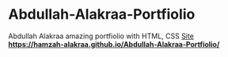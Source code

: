 # Abdullah-Alakraa-Portfiolio
Abdullah Alakraa amazing portfiolio with HTML, CSS
<a target="_blank" href="https://hamzah-alakraa.github.io/Abdullah-Alakraa-Portfiolio/">Site</a>
<br><strong>https://hamzah-alakraa.github.io/Abdullah-Alakraa-Portfiolio/</strong>
